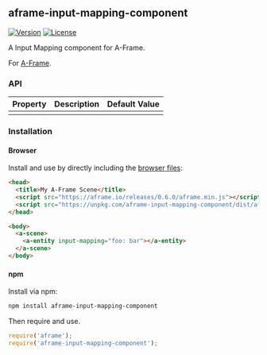 ## aframe-input-mapping-component

[![Version](http://img.shields.io/npm/v/aframe-input-mapping-component.svg?style=flat-square)](https://npmjs.org/package/aframe-input-mapping-component)
[![License](http://img.shields.io/npm/l/aframe-input-mapping-component.svg?style=flat-square)](https://npmjs.org/package/aframe-input-mapping-component)

A Input Mapping component for A-Frame.

For [A-Frame](https://aframe.io).

### API

| Property | Description | Default Value |
| -------- | ----------- | ------------- |
|          |             |               |

### Installation

#### Browser

Install and use by directly including the [browser files](dist):

```html
<head>
  <title>My A-Frame Scene</title>
  <script src="https://aframe.io/releases/0.6.0/aframe.min.js"></script>
  <script src="https://unpkg.com/aframe-input-mapping-component/dist/aframe-input-mapping-component.min.js"></script>
</head>

<body>
  <a-scene>
    <a-entity input-mapping="foo: bar"></a-entity>
  </a-scene>
</body>
```

<!-- If component is accepted to the Registry, uncomment this. -->
<!--
Or with [angle](https://npmjs.com/package/angle/), you can install the proper
version of the component straight into your HTML file, respective to your
version of A-Frame:

```sh
angle install aframe-input-mapping-component
```
-->

#### npm

Install via npm:

```bash
npm install aframe-input-mapping-component
```

Then require and use.

```js
require('aframe');
require('aframe-input-mapping-component');
```
